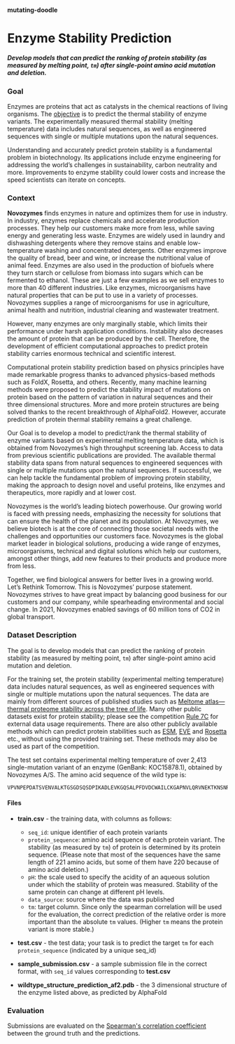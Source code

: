 #### mutating-doodle

# **Enzyme Stability Prediction**

##### Develop models that can predict the ranking of protein stability (as measured by melting point, ```tm```) after single-point amino acid mutation and deletion. 

### **Goal**

Enzymes are proteins that act as catalysts in the chemical reactions of living organisms. The [objective](https://www.kaggle.com/competitions/novozymes-enzyme-stability-prediction/) is to predict the thermal stability of enzyme variants. The experimentally measured thermal stability (melting temperature) data includes natural sequences, as well as engineered sequences with single or multiple mutations upon the natural sequences.

Understanding and accurately predict protein stability is a fundamental problem in biotechnology. Its applications include enzyme engineering for addressing the world’s challenges in sustainability, carbon neutrality and more. Improvements to enzyme stability could lower costs and increase the speed scientists can iterate on concepts.

### **Context**

**Novozymes** finds enzymes in nature and optimizes them for use in industry. In industry, enzymes replace chemicals and accelerate production processes. They help our customers make more from less, while saving energy and generating less waste. Enzymes are widely used in laundry and dishwashing detergents where they remove stains and enable low-temperature washing and concentrated detergents. Other enzymes improve the quality of bread, beer and wine, or increase the nutritional value of animal feed. Enzymes are also used in the production of biofuels where they turn starch or cellulose from biomass into sugars which can be fermented to ethanol. These are just a few examples as we sell enzymes to more than 40 different industries. Like enzymes, microorganisms have natural properties that can be put to use in a variety of processes. Novozymes supplies a range of microorganisms for use in agriculture, animal health and nutrition, industrial cleaning and wastewater treatment.

However, many enzymes are only marginally stable, which limits their performance under harsh application conditions. Instability also decreases the amount of protein that can be produced by the cell. Therefore, the development of efficient computational approaches to predict protein stability carries enormous technical and scientific interest. 

Computational protein stability prediction based on physics principles have made remarkable progress thanks to advanced physics-based methods such as FoldX, Rosetta, and others. Recently, many machine learning methods were proposed to predict the stability impact of mutations on protein based on the pattern of variation in natural sequences and their three dimensional structures. More and more protein structures are being solved thanks to the recent breakthrough of AlphaFold2. However, accurate prediction of protein thermal stability remains a great challenge.

Our Goal is to develop a model to predict/rank the thermal stability of enzyme variants based on experimental melting temperature data, which is obtained from Novozymes’s high throughput screening lab. Access to data from previous scientific publications are provided. The available thermal stability data spans from natural sequences to engineered sequences with single or multiple mutations upon the natural sequences. If successful, we can help tackle the fundamental problem of improving protein stability, making the approach to design novel and useful proteins, like enzymes and therapeutics, more rapidly and at lower cost.

Novozymes is the world’s leading biotech powerhouse. Our growing world is faced with pressing needs, emphasizing the necessity for solutions that can ensure the health of the planet and its population. At Novozymes, we believe biotech is at the core of connecting those societal needs with the challenges and opportunities our customers face. Novozymes is the global market leader in biological solutions, producing a wide range of enzymes, microorganisms, technical and digital solutions which help our customers, amongst other things, add new features to their products and produce more from less.

Together, we find biological answers for better lives in a growing world. Let’s Rethink Tomorrow. This is Novozymes’ purpose statement. Novozymes strives to have great impact by balancing good business for our customers and our company, while spearheading environmental and social change. In 2021, Novozymes enabled savings of 60 million tons of CO2 in global transport. 

### **Dataset Description**

The goal is to develop models that can predict the ranking of protein stability (as measured by melting point, ```tm```) after single-point amino acid mutation and deletion.

For the training set, the protein stability (experimental melting temperature) data includes natural sequences, as well as engineered sequences with single or multiple mutations upon the natural sequences. The data are mainly from different sources of published studies such as [Meltome atlas—thermal proteome stability across the tree of life](https://doi.org/10.1038/s41592-020-0801-4). Many other public datasets exist for protein stability; please see the competition [Rule 7C](https://www.kaggle.com/competitions/novozymes-enzyme-stability-prediction/rules) for external data usage requirements. There are also other publicly available methods which can predict protein stabilities such as [ESM](https://doi.org/10.1073/pnas.2016239118), [EVE](https://doi.org/10.1038/s41586-021-04043-8) and [Rosetta](https://doi.org/10.1016/B978-0-12-381270-4.00019-6) etc., without using the provided training set. These methods may also be used as part of the competition.

The test set contains experimental melting temperature of over 2,413 single-mutation variant of an enzyme (GenBank: KOC15878.1), obtained by Novozymes A/S. The amino acid sequence of the wild type is:

```
VPVNPEPDATSVENVALKTGSGDSQSDPIKADLEVKGQSALPFDVDCWAILCKGAPNVLQRVNEKTKNSNRDRSGANKGPFKDPQKWGIKALPPKNPSWSAQDFKSPEEYAFASSLQGGTNAILAPVNLASQNSQGGVLNGFYSANKVAQFDPSKPQQTKGTWFQITKFTGAAGPYCKALGSNDKSVCDKNKNIAGDWGFDPAKWAYQYDEKNNKFNYVGK
```

#### **Files**

- **train.csv** - the training data, with columns as follows:
    - ```seq_id```: unique identifier of each protein variants
    - ```protein_sequence```: amino acid sequence of each protein variant. The stability (as measured by ```tm```) of protein is determined by its protein sequence. (Please note that most of the sequences have the same length of 221 amino acids, but some of them have 220 because of amino acid deletion.)
    - ```pH```: the scale used to specify the acidity of an aqueous solution under which the stability of protein was measured. Stability of the same protein can change at different pH levels.
    - ```data_source```: source where the data was published
    - ```tm```: target column. Since only the spearman correlation will be used for the evaluation, the correct prediction of the relative order is more important than the absolute ```tm``` values. (Higher ```tm``` means the protein variant is more stable.)

- **test.csv** - the test data; your task is to predict the target ```tm``` for each ```protein_sequence``` (indicated by a unique seq_id)

- **sample_submission.csv** - a sample submission file in the correct format, with ```seq_id``` values corresponding to **test.csv**

- **wildtype_structure_prediction_af2.pdb** - the 3 dimensional structure of the enzyme listed above, as predicted by AlphaFold

### **Evaluation**

Submissions are evaluated on the [Spearman's correlation coefficient](https://en.wikipedia.org/wiki/Spearman%27s_rank_correlation_coefficient) between the ground truth and the predictions.
